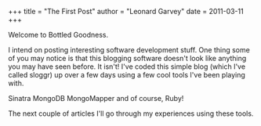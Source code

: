 +++
title = "The First Post"
author = "Leonard Garvey"
date = 2011-03-11
+++

Welcome to Bottled Goodness.

I intend on posting interesting software development stuff.
One thing some of you may notice is that this blogging software
doesn't look like anything you may have seen before.
It isn't! I've coded this simple blog (which I've called sloggr)
up over a few days using a few cool tools I've been playing with.
<!-- more -->
Sinatra
MongoDB
MongoMapper
and of course, Ruby!

The next couple of articles I'll go through my experiences using these tools.
